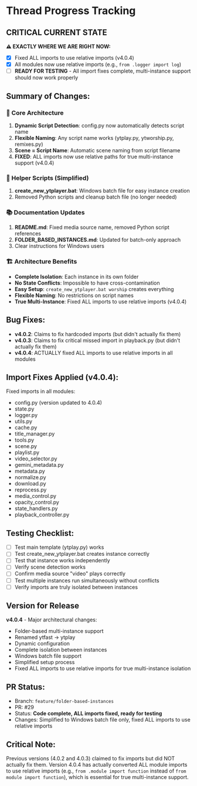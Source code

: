 # Thread Progress Tracking

## CRITICAL CURRENT STATE
**⚠️ EXACTLY WHERE WE ARE RIGHT NOW:**
- [x] Fixed ALL imports to use relative imports (v4.0.4)
- [x] All modules now use relative imports (e.g., `from .logger import log`)
- [ ] **READY FOR TESTING** - All import fixes complete, multi-instance support should now work properly

## Summary of Changes:

### 🎯 Core Architecture
1. **Dynamic Script Detection**: config.py now automatically detects script name
2. **Flexible Naming**: Any script name works (ytplay.py, ytworship.py, remixes.py)
3. **Scene = Script Name**: Automatic scene naming from script filename
4. **FIXED**: ALL imports now use relative paths for true multi-instance support (v4.0.4)

### 🔧 Helper Scripts (Simplified)
1. **create_new_ytplayer.bat**: Windows batch file for easy instance creation
2. Removed Python scripts and cleanup batch file (no longer needed)

### 📚 Documentation Updates
1. **README.md**: Fixed media source name, removed Python script references
2. **FOLDER_BASED_INSTANCES.md**: Updated for batch-only approach
3. Clear instructions for Windows users

### 🏗️ Architecture Benefits
- **Complete Isolation**: Each instance in its own folder
- **No State Conflicts**: Impossible to have cross-contamination
- **Easy Setup**: `create_new_ytplayer.bat worship` creates everything
- **Flexible Naming**: No restrictions on script names
- **True Multi-Instance**: Fixed ALL imports to use relative imports (v4.0.4)

## Bug Fixes:
- **v4.0.2**: Claims to fix hardcoded imports (but didn't actually fix them)
- **v4.0.3**: Claims to fix critical missed import in playback.py (but didn't actually fix them)
- **v4.0.4**: ACTUALLY fixed ALL imports to use relative imports in all modules

## Import Fixes Applied (v4.0.4):
Fixed imports in all modules:
- config.py (version updated to 4.0.4)
- state.py
- logger.py
- utils.py
- cache.py
- title_manager.py
- tools.py
- scene.py
- playlist.py
- video_selector.py
- gemini_metadata.py
- metadata.py
- normalize.py
- download.py
- reprocess.py
- media_control.py
- opacity_control.py
- state_handlers.py
- playback_controller.py

## Testing Checklist:
- [ ] Test main template (ytplay.py) works
- [ ] Test create_new_ytplayer.bat creates instance correctly
- [ ] Test that instance works independently
- [ ] Verify scene detection works
- [ ] Confirm media source "video" plays correctly
- [ ] Test multiple instances run simultaneously without conflicts
- [ ] Verify imports are truly isolated between instances

## Version for Release
**v4.0.4** - Major architectural changes:
- Folder-based multi-instance support
- Renamed ytfast → ytplay
- Dynamic configuration
- Complete isolation between instances
- Windows batch file support
- Simplified setup process
- Fixed ALL imports to use relative imports for true multi-instance isolation

## PR Status:
- Branch: `feature/folder-based-instances`
- PR: #29
- Status: **Code complete, ALL imports fixed, ready for testing**
- Changes: Simplified to Windows batch file only, fixed ALL imports to use relative imports

## Critical Note:
Previous versions (4.0.2 and 4.0.3) claimed to fix imports but did NOT actually fix them. Version 4.0.4 has actually converted ALL module imports to use relative imports (e.g., `from .module import function` instead of `from module import function`), which is essential for true multi-instance support.
